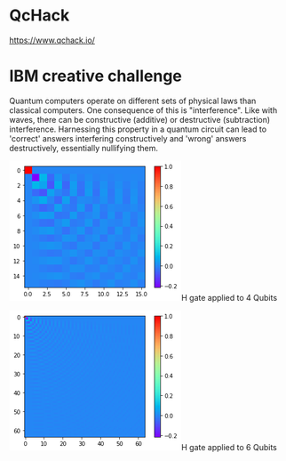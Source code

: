 # QcHack
https://www.qchack.io/
# IBM creative challenge

Quantum computers operate on different sets of physical laws than classical computers. One consequence of this is "interference". Like with waves, there can be constructive (additive) or destructive (subtraction) interference. Harnessing this property in a quantum circuit can lead to 'correct' answers interfering constructively and 'wrong' answers destructively, essentially nullifying them.



![](\img\plot_4.png)H gate applied to 4 Qubits

![](\img\plot_6.png)H gate applied to 6 Qubits
